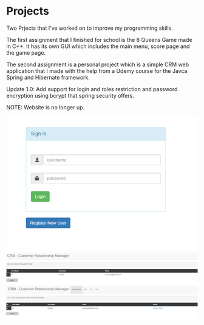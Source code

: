 # Projects

Two Prjects that I've worked on to improve my programming skills.

The first assignment that I finished for school is the 8 Queens Game made in C++. It has its own GUI which includes the main menu,
score page and the game page.

The second assignment is a personal project which is a simple CRM web application that I made with the help from a Udemy course for the 
Javca Spring and Hibernate framework. 

Update 1.0: Add support for login and roles restriction and password encryption using bcrypt that spring security offers.

NOTE: Website is no longer up.

![Login Page of my CRM Website](/Previews/Login.PNG)
![Employee view of the CRM Website](/Previews/CRM_Employee.PNG)
![Admin view of the CRM Website](/Previews/CRM-Admin.PNG)

        
      
